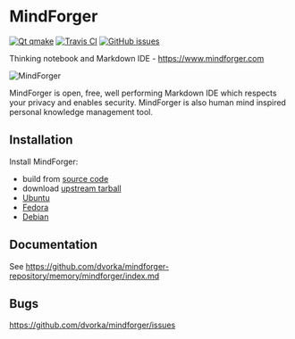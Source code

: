 # MindForger

[![Qt qmake](https://img.shields.io/badge/qt-qmake-green.svg)](http://doc.qt.io/qt-5/qmake-manual.html)
[![Travis CI](https://travis-ci.org/dvorka/mindforger.svg?branch=master)](https://travis-ci.org/dvorka/mindforger)
[![GitHub issues](https://img.shields.io/github/issues/dvorka/mindforger.svg?maxAge=360)](https://github.com/dvorka/mindforger/issues)

Thinking notebook and Markdown IDE - https://www.mindforger.com

![MindForger](http://test.mindforger.com/images/screenshots/markdown-images.png)

MindForger is open, free, well performing Markdown IDE which respects your privacy and enables security. MindForger 
is also human mind inspired personal knowledge management tool.

## Installation
Install MindForger:
* build from [source code](https://github.com/dvorka/mindforger-repository/memory/mindforger/installation.md)
* download [upstream tarball](https://github.com/dvorka/mindforger-repository/memory/mindforger/installation.md)
* [Ubuntu](https://github.com/dvorka/mindforger-repository/memory/mindforger/installation.md)
* [Fedora](https://github.com/dvorka/mindforger-repository/memory/mindforger/installation.md)
* [Debian](https://github.com/dvorka/mindforger-repository/memory/mindforger/installation.md)

## Documentation
See https://github.com/dvorka/mindforger-repository/memory/mindforger/index.md

## Bugs
https://github.com/dvorka/mindforger/issues

